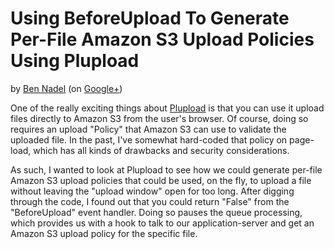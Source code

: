 
# Using BeforeUpload To Generate Per-File Amazon S3 Upload Policies Using Plupload

by [Ben Nadel][bennadel] (on [Google+][googleplus])

One of the really exciting things about [Plupload][plupload] is that you can use it upload files
directly to Amazon S3 from the user's browser. Of course, doing so requires an upload "Policy" 
that Amazon S3 can use to validate the uploaded file. In the past, I've somewhat hard-coded that 
policy on page-load, which has all kinds of drawbacks and security considerations.

As such, I wanted to look at Plupload to see how we could generate per-file Amazon S3 upload 
policies that could be used, on the fly, to upload a file without leaving the "upload window" open
for too long. After digging through the code, I found out that you could return "False" from the
"BeforeUpload" event handler. Doing so pauses the queue processing, which provides us with a hook
to talk to our application-server and get an Amazon S3 upload policy for the specific file.


[bennadel]: http://www.bennadel.com
[googleplus]: https://plus.google.com/108976367067760160494?rel=author
[plupload]: http://plupload.com
[angularjs]: http://angularjs.org

